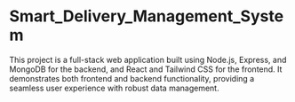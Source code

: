 # Smart_Delivery_Management_System
This project is a full-stack web application built using Node.js, Express, and MongoDB for the backend, and React and Tailwind CSS for the frontend. It demonstrates both frontend and backend functionality, providing a seamless user experience with robust data management.
